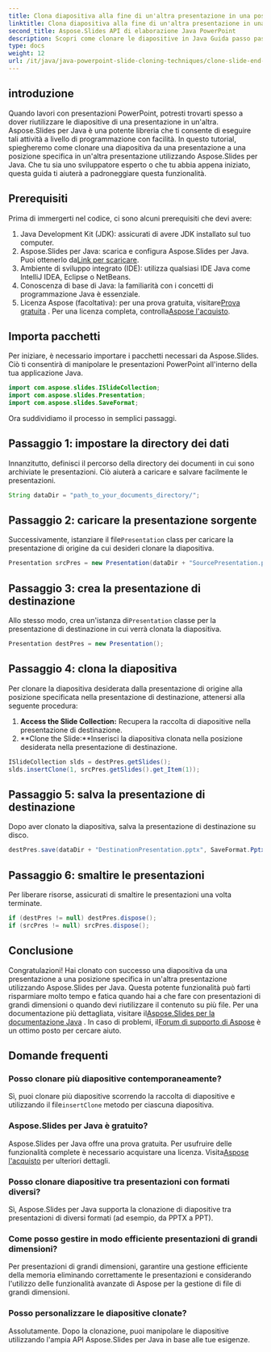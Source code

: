 ```yaml
---
title: Clona diapositiva alla fine di un'altra presentazione in una posizione specifica
linktitle: Clona diapositiva alla fine di un'altra presentazione in una posizione specifica
second_title: Aspose.Slides API di elaborazione Java PowerPoint
description: Scopri come clonare le diapositive in Java Guida passo passo all'utilizzo di Aspose.Slides per Java per clonare diapositive da una presentazione PowerPoint a un'altra.
type: docs
weight: 12
url: /it/java/java-powerpoint-slide-cloning-techniques/clone-slide-end-another-specific-position-powerpoint/
---
```

## introduzione
Quando lavori con presentazioni PowerPoint, potresti trovarti spesso a dover riutilizzare le diapositive di una presentazione in un'altra. Aspose.Slides per Java è una potente libreria che ti consente di eseguire tali attività a livello di programmazione con facilità. In questo tutorial, spiegheremo come clonare una diapositiva da una presentazione a una posizione specifica in un'altra presentazione utilizzando Aspose.Slides per Java. Che tu sia uno sviluppatore esperto o che tu abbia appena iniziato, questa guida ti aiuterà a padroneggiare questa funzionalità.
## Prerequisiti
Prima di immergerti nel codice, ci sono alcuni prerequisiti che devi avere:
1. Java Development Kit (JDK): assicurati di avere JDK installato sul tuo computer.
2.  Aspose.Slides per Java: scarica e configura Aspose.Slides per Java. Puoi ottenerlo da[Link per scaricare](https://releases.aspose.com/slides/java/).
3. Ambiente di sviluppo integrato (IDE): utilizza qualsiasi IDE Java come IntelliJ IDEA, Eclipse o NetBeans.
4. Conoscenza di base di Java: la familiarità con i concetti di programmazione Java è essenziale.
5.  Licenza Aspose (facoltativa): per una prova gratuita, visitare[Prova gratuita](https://releases.aspose.com/) . Per una licenza completa, controlla[Aspose l'acquisto](https://purchase.aspose.com/buy).
## Importa pacchetti
Per iniziare, è necessario importare i pacchetti necessari da Aspose.Slides. Ciò ti consentirà di manipolare le presentazioni PowerPoint all'interno della tua applicazione Java.
```java
import com.aspose.slides.ISlideCollection;
import com.aspose.slides.Presentation;
import com.aspose.slides.SaveFormat;

```

Ora suddividiamo il processo in semplici passaggi.
## Passaggio 1: impostare la directory dei dati
Innanzitutto, definisci il percorso della directory dei documenti in cui sono archiviate le presentazioni. Ciò aiuterà a caricare e salvare facilmente le presentazioni.
```java
String dataDir = "path_to_your_documents_directory/";
```
## Passaggio 2: caricare la presentazione sorgente
 Successivamente, istanziare il file`Presentation` class per caricare la presentazione di origine da cui desideri clonare la diapositiva.
```java
Presentation srcPres = new Presentation(dataDir + "SourcePresentation.pptx");
```
## Passaggio 3: crea la presentazione di destinazione
 Allo stesso modo, crea un'istanza di`Presentation` classe per la presentazione di destinazione in cui verrà clonata la diapositiva.
```java
Presentation destPres = new Presentation();
```
## Passaggio 4: clona la diapositiva
Per clonare la diapositiva desiderata dalla presentazione di origine alla posizione specificata nella presentazione di destinazione, attenersi alla seguente procedura:
1. **Access the Slide Collection:** Recupera la raccolta di diapositive nella presentazione di destinazione.
2. **Clone the Slide:**Inserisci la diapositiva clonata nella posizione desiderata nella presentazione di destinazione.
```java
ISlideCollection slds = destPres.getSlides();
slds.insertClone(1, srcPres.getSlides().get_Item(1));
```
## Passaggio 5: salva la presentazione di destinazione
Dopo aver clonato la diapositiva, salva la presentazione di destinazione su disco.
```java
destPres.save(dataDir + "DestinationPresentation.pptx", SaveFormat.Pptx);
```
## Passaggio 6: smaltire le presentazioni
Per liberare risorse, assicurati di smaltire le presentazioni una volta terminate.
```java
if (destPres != null) destPres.dispose();
if (srcPres != null) srcPres.dispose();
```

## Conclusione
Congratulazioni! Hai clonato con successo una diapositiva da una presentazione a una posizione specifica in un'altra presentazione utilizzando Aspose.Slides per Java. Questa potente funzionalità può farti risparmiare molto tempo e fatica quando hai a che fare con presentazioni di grandi dimensioni o quando devi riutilizzare il contenuto su più file.
 Per una documentazione più dettagliata, visitare il[Aspose.Slides per la documentazione Java](https://reference.aspose.com/slides/java/) . In caso di problemi, il[Forum di supporto di Aspose](https://forum.aspose.com/c/slides/11) è un ottimo posto per cercare aiuto.
## Domande frequenti
### Posso clonare più diapositive contemporaneamente?
 Sì, puoi clonare più diapositive scorrendo la raccolta di diapositive e utilizzando il file`insertClone` metodo per ciascuna diapositiva.
### Aspose.Slides per Java è gratuito?
Aspose.Slides per Java offre una prova gratuita. Per usufruire delle funzionalità complete è necessario acquistare una licenza. Visita[Aspose l'acquisto](https://purchase.aspose.com/buy) per ulteriori dettagli.
### Posso clonare diapositive tra presentazioni con formati diversi?
Sì, Aspose.Slides per Java supporta la clonazione di diapositive tra presentazioni di diversi formati (ad esempio, da PPTX a PPT).
### Come posso gestire in modo efficiente presentazioni di grandi dimensioni?
Per presentazioni di grandi dimensioni, garantire una gestione efficiente della memoria eliminando correttamente le presentazioni e considerando l'utilizzo delle funzionalità avanzate di Aspose per la gestione di file di grandi dimensioni.
### Posso personalizzare le diapositive clonate?
Assolutamente. Dopo la clonazione, puoi manipolare le diapositive utilizzando l'ampia API Aspose.Slides per Java in base alle tue esigenze.